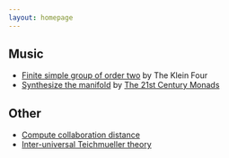 ```yaml
---
layout: homepage
---
```



## Music

- <a href="https://www.youtube.com/watch?v=BipvGD-LCjU" target="_blank">Finite simple group of order two</a> by The Klein Four
- <a href="https://www.youtube.com/watch?v=8paz2NdBScM" target="_blank">Synthesize the manifold</a> by <a href="https://the21stcenturymonads.net/">The 21st Century Monads</a>

## Other
- <a href="https://mathscinet.ams.org/mathscinet/freeTools.html?version=2" target="_blank">Compute collaboration distance</a>
- <a href="https://www.youtube.com/watch?v=6HCz1tFqIcs" target="_blank">Inter-universal Teichmueller theory</a>
